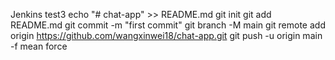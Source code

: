 Jenkins test3
echo "# chat-app" >> README.md
git init
git add README.md
git commit -m "first commit"
git branch -M main
git remote add origin https://github.com/wangxinwei18/chat-app.git
git push -u origin main
-f mean force
